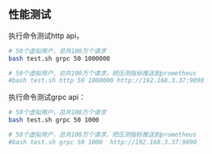 ## 性能测试

执行命令测试http api，

```bash
# 50个虚拟用户，总共100万个请求
bash test.sh grpc 50 1000000

# 50个虚拟用户，总共100万个请求，把压测指标推送到prometheus
#bash test.sh http 50 1000000 http://192.168.3.37:9090

```


执行命令测试grpc api：

```bash
# 50个虚拟用户，总共100万个请求
bash test.sh grpc 50 1000

# 50个虚拟用户，总共100万个请求，把压测指标推送到prometheus
#bash test.sh grpc 50 1000  http://192.168.3.37:9090
```
